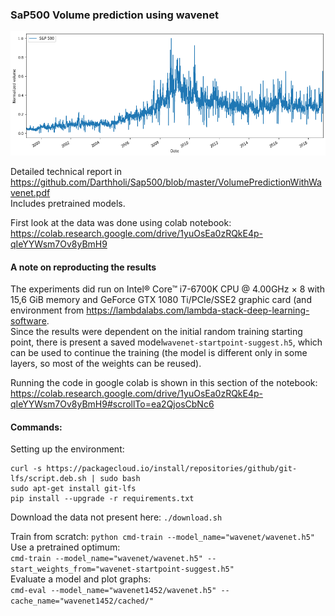 ### SaP500 Volume prediction using wavenet
![S&P500 Volume](https://github.com/Darthholi/Sap500/blob/master/Volume.png?raw=true)
  
  
Detailed technical report in https://github.com/Darthholi/Sap500/blob/master/VolumePredictionWithWavenet.pdf  
Includes pretrained models.
  
First look at the data was done using colab notebook: https://colab.research.google.com/drive/1yuOsEa0zRQkE4p-qIeYYWsm7Ov8yBmH9
  
#### A note on reproducting the results
The experiments did run on Intel® Core™ i7-6700K CPU @ 4.00GHz × 8 with 15,6 GiB memory and
 GeForce GTX 1080 Ti/PCIe/SSE2 graphic card (and environment from
  https://lambdalabs.com/lambda-stack-deep-learning-software.  
 Since the results were dependent on the initial random training starting point,
  there is present a saved model`wavenet-startpoint-suggest.h5`, which can be used to continue the training 
  (the model is different only in some layers, so most of the weights can be reused).
    
  Running the code in google colab is shown in this section of the notebook: https://colab.research.google.com/drive/1yuOsEa0zRQkE4p-qIeYYWsm7Ov8yBmH9#scrollTo=ea2QjosCbNc6

#### Commands:  
Setting up the environment:
```  
curl -s https://packagecloud.io/install/repositories/github/git-lfs/script.deb.sh | sudo bash
sudo apt-get install git-lfs
pip install --upgrade -r requirements.txt
```

Download the data not present here: `./download.sh`  
  
Train from scratch:
`python cmd-train --model_name="wavenet/wavenet.h5"`  
Use a pretrained optimum:   
`cmd-train --model_name="wavenet/wavenet.h5" --start_weights_from="wavenet-startpoint-suggest.h5"`  
Evaluate a model and plot graphs:  
`cmd-eval --model_name="wavenet1452/wavenet.h5" --cache_name="wavenet1452/cached/"`  
